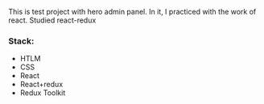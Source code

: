 This is test project with hero admin panel. 
In it, I practiced with the work of react. Studied react-redux


### Stack:
- HTLM
- CSS
- React
- React+redux
- Redux Toolkit
